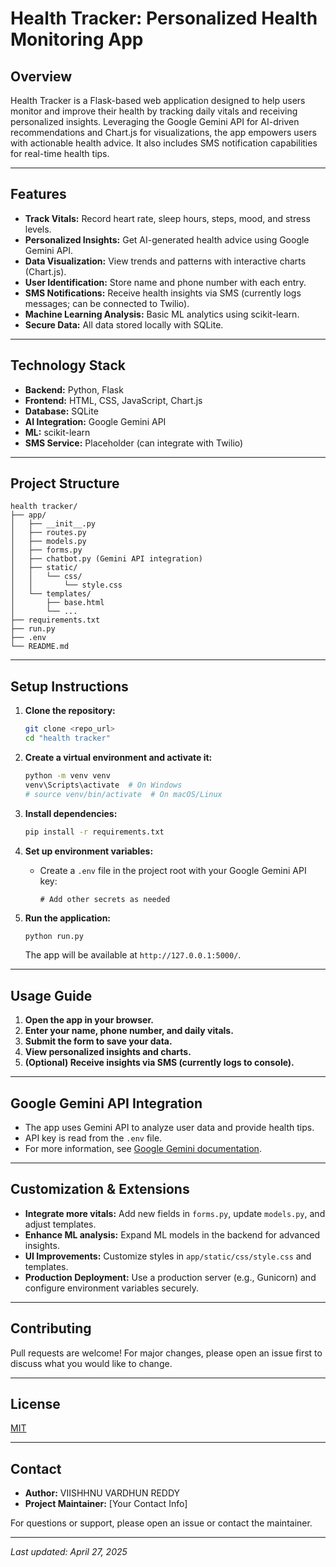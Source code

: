 # Health Tracker: Personalized Health Monitoring App

## Overview

Health Tracker is a Flask-based web application designed to help users monitor and improve their health by tracking daily vitals and receiving personalized insights. Leveraging the Google Gemini API for AI-driven recommendations and Chart.js for visualizations, the app empowers users with actionable health advice. It also includes SMS notification capabilities for real-time health tips.

---

## Features
- **Track Vitals:** Record heart rate, sleep hours, steps, mood, and stress levels.
- **Personalized Insights:** Get AI-generated health advice using Google Gemini API.
- **Data Visualization:** View trends and patterns with interactive charts (Chart.js).
- **User Identification:** Store name and phone number with each entry.
- **SMS Notifications:** Receive health insights via SMS (currently logs messages; can be connected to Twilio).
- **Machine Learning Analysis:** Basic ML analytics using scikit-learn.
- **Secure Data:** All data stored locally with SQLite.

---

## Technology Stack
- **Backend:** Python, Flask
- **Frontend:** HTML, CSS, JavaScript, Chart.js
- **Database:** SQLite
- **AI Integration:** Google Gemini API
- **ML:** scikit-learn
- **SMS Service:** Placeholder (can integrate with Twilio)

---

## Project Structure
```
health tracker/
├── app/
│   ├── __init__.py
│   ├── routes.py
│   ├── models.py
│   ├── forms.py
│   ├── chatbot.py (Gemini API integration)
│   ├── static/
│   │   └── css/
│   │       └── style.css
│   └── templates/
│       ├── base.html
│       └── ...
├── requirements.txt
├── run.py
├── .env
└── README.md
```

---

## Setup Instructions

1. **Clone the repository:**
   ```bash
   git clone <repo_url>
   cd "health tracker"
   ```

2. **Create a virtual environment and activate it:**
   ```bash
   python -m venv venv
   venv\Scripts\activate  # On Windows
   # source venv/bin/activate  # On macOS/Linux
   ```

3. **Install dependencies:**
   ```bash
   pip install -r requirements.txt
   ```

4. **Set up environment variables:**
   - Create a `.env` file in the project root with your Google Gemini API key:
     ```env
     # Add other secrets as needed
     ```

5. **Run the application:**
   ```bash
   python run.py
   ```
   The app will be available at `http://127.0.0.1:5000/`.

---

## Usage Guide
1. **Open the app in your browser.**
2. **Enter your name, phone number, and daily vitals.**
3. **Submit the form to save your data.**
4. **View personalized insights and charts.**
5. **(Optional) Receive insights via SMS (currently logs to console).**

---

## Google Gemini API Integration
- The app uses Gemini API to analyze user data and provide health tips.
- API key is read from the `.env` file.
- For more information, see [Google Gemini documentation](https://ai.google.dev/).

---



## Customization & Extensions
- **Integrate more vitals:** Add new fields in `forms.py`, update `models.py`, and adjust templates.
- **Enhance ML analysis:** Expand ML models in the backend for advanced insights.
- **UI Improvements:** Customize styles in `app/static/css/style.css` and templates.
- **Production Deployment:** Use a production server (e.g., Gunicorn) and configure environment variables securely.

---

## Contributing
Pull requests are welcome! For major changes, please open an issue first to discuss what you would like to change.

---

## License
[MIT](LICENSE)

---

## Contact
- **Author:** VIISHHNU VARDHUN REDDY
- **Project Maintainer:** [Your Contact Info]

For questions or support, please open an issue or contact the maintainer.

---

*Last updated: April 27, 2025*
